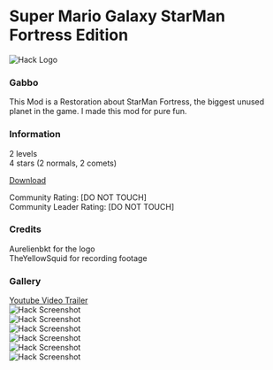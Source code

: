 # Super Mario Galaxy StarMan Fortress Edition
![Hack Logo](https://media.discordapp.net/attachments/709179281695178813/796553130124640336/g.png?width=843&height=494)
### Gabbo
This Mod is a Restoration about StarMan Fortress, the biggest unused planet in the game. I made this mod for pure fun.

### Information
2 levels<br/>
4 stars (2 normals, 2 comets)

[Download](http://www.mediafire.com/file/sen2yzo6s15hag4/StarManFortSMG.zip/file)

Community Rating: [DO NOT TOUCH]<br/>
Community Leader Rating: [DO NOT TOUCH]

### Credits
Aurelienbkt for the logo<br/>
TheYellowSquid for recording footage

### Gallery
[Youtube Video Trailer](https://youtu.be/pwSuw34xbts)<br/>
![Hack Screenshot](https://media.discordapp.net/attachments/709179281695178813/796555804579725322/Screenshot_2021-01-07-02-45-30.png?width=878&height=494)<br/>
![Hack Screenshot](https://media.discordapp.net/attachments/709179281695178813/796555837417455646/Screenshot_2021-01-07-02-47-50.png?width=878&height=494)<br/>
![Hack Screenshot](https://media.discordapp.net/attachments/709179281695178813/796555837149413397/Screenshot_2021-01-07-02-47-34.png?width=878&height=494)<br/>
![Hack Screenshot](https://media.discordapp.net/attachments/709179281695178813/796555805263790120/Screenshot_2021-01-07-02-46-24.png?width=878&height=494)<br/>
![Hack Screenshot](https://media.discordapp.net/attachments/709179281695178813/796555804970713138/Screenshot_2021-01-07-02-45-52.png?width=878&height=494)<br/>
![Hack Screenshot](https://media.discordapp.net/attachments/709179281695178813/796555836872065024/Screenshot_2021-01-07-02-46-50.png?width=878&height=494)
